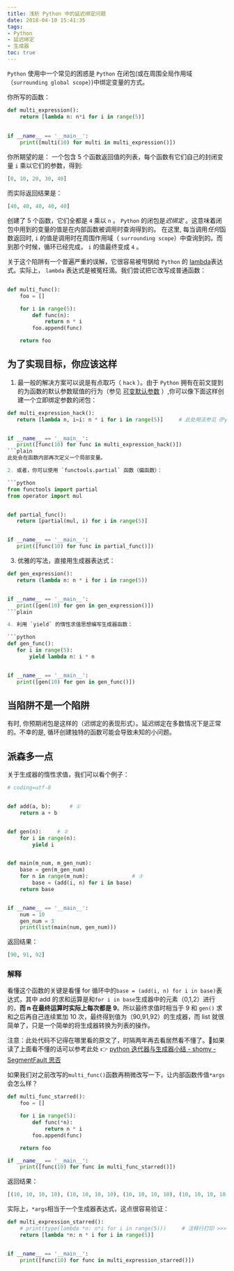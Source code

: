```yaml
---
title: 浅析 Python 中的延迟绑定问题
date: 2018-04-10 15:41:35
tags:
- Python
- 延迟绑定
- 生成器
toc: true
---
```

`Python` 使用中一个常见的困惑是 `Python` 在闭包(或在周围全局作用域（`surrounding global scope`）)中绑定变量的方式。
<!--more-->
你所写的函数：
```python
def multi_expression():
    return [lambda n: n*i for i in range(5)]
    
    
if __name__ == '__main__':
    print([multi(10) for multi in multi_expression()])
```
你所期望的是：
一个包含 5 个函数返回值的列表，每个函数有它们自己的封闭变量 `i` 乘以它们的参数，得到:
```python
[0, 10, 20, 30, 40]
```
而实际返回结果是：
```python
[40, 40, 40, 40, 40]
```
创建了 5 个函数，它们全都是 `4` 乘以 `n` 。
`Python` 的闭包是*迟绑定* 。这意味着闭包中用到的变量的值是在内部函数被调用时查询得到的。
在这里, 每当调用*任何*函数返回时, `i` 的值是调用时在周围作用域（ `surrounding scope`）中查询到的。而到那个时候，循环已经完成， `i` 的值最终变成 `4` 。

关于这个陷阱有一个普遍严重的误解，它很容易被甩锅给 `Python` 的 [lambda](http://docs.python.org/reference/expressions.html#lambda)表达式。实际上， `lambda` 表达式是被冤枉滴。我们尝试把它改写成普通函数：
```python

def multi_func():
    foo = []

    for i in range(5):
        def func(n):
            return n * i
        foo.append(func)

    return foo
```
## 为了实现目标，你应该这样
1. 最一般的解决方案可以说是有点取巧（ `hack` ）。由于 `Python` 拥有在前文提到的为函数的默认参数赋值的行为（参见 [可变默认参数](http://docs.python-guide.org/en/latest/writing/gotchas/#default-args) ）,你可以像下面这样创建一个立即绑定参数的闭包：

 ```python
def multi_expression_hack():
    return [lambda n, i=i: n * i for i in range(5)]     # 此处用法参见《Python Cookbook》7.7 匿名函数捕获变量值


if __name__ == '__main__':
    print([func(10) for func in multi_expression_hack()])
 ```plain
 此处会在函数内部再次定义一个局部变量。

2. 或者，你可以使用 `functools.partial` 函数（偏函数）：

 ```python
from functools import partial
from operator import mul


def partial_func():
    return [partial(mul, i) for i in range(5)]


if __name__ == '__main__':
    print([func(10) for func in partial_func()])
 ```

3. 优雅的写法，直接用生成器表达式：

 ```python
def gen_expression():
    return (lambda n: n * i for i in range(5))


if __name__ == '__main__':
    print([gen(10) for gen in gen_expression()])
 ```plain

4. 利用 `yield` 的惰性求值思想编写生成器函数：

 ```python
def gen_func():
    for i in range(5):
        yield lambda n: i * n


if __name__ == '__main__':
    print([gen(10) for gen in gen_func()])
 ```

## 当陷阱不是一个陷阱

有时, 你预期闭包是这样的（迟绑定的表现形式）。延迟绑定在多数情况下是正常的。不幸的是, 循环创建独特的函数可能会导致未知的小问题。

## 派森多一点

关于生成器的惰性求值，我们可以看个例子：

```python
# coding=utf-8


def add(a, b):      # ①
    return a + b


def gen(n):     # ②
    for i in range(n):
        yield i


def main(m_num, m_gen_num):
    base = gen(m_gen_num)
    for n in range(m_num):              # ③
        base = (add(i, n) for i in base)
    return base


if __name__ == '__main__':
    num = 10
    gen_num = 3
    print(list(main(num, gen_num)))
```

返回结果：

```Python
[90, 91, 92]
```
### 解释

看懂这个函数的关键是看懂 for 循环中的`base = (add(i, n) for i in base)`表达式，其中 add 的求和运算是和`for i in base`生成器中的元素（0,1,2）进行的，**而 n 在最终运算时实际上每次都是 9**。所以最终求值时相当于 9 和 `gen()` 求和之后再自己连续累加 10 次，最终得到值为（90,91,92）的生成器，而 list 就很简单了，只是一个简单的将生成器转换为列表的操作。

注意：此处代码不记得在哪里看的原文了，时隔两年再去看居然看不懂了。🤕如果读了上面看不懂的话可以参考此处 👉 [python 迭代器与生成器小结 - shomy - SegmentFault 思否](https://segmentfault.com/a/1190000004554823)

如果我们对之前改写的`multi_func()`函数再稍微改写一下，让内部函数传值`*args`会怎么样？

```Python
def multi_func_starred():
    foo = []

    for i in range(5):
        def func(*n):
            return n * i
        foo.append(func)

    return foo

if __name__ == '__main__':
    print([func(10) for func in multi_func_starred()])
```

返回结果：

```Python
[(10, 10, 10, 10), (10, 10, 10, 10), (10, 10, 10, 10), (10, 10, 10, 10), (10, 10, 10, 10)]
```

实际上，`*args`相当于一个生成器表达式，这点很容易验证：

```Python
def multi_expression_starred():
    # print(type(lambda *n: n*i for i in range(5)))     # 注释行打印 >>>: <class 'generator'>
    return [lambda *n: n * i for i in range(5)]


if __name__ == '__main__':
    print([func(10) for func in multi_expression_starred()])
```
